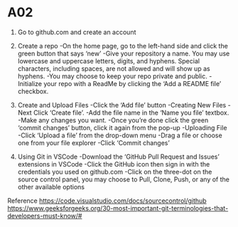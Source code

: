 # A02
 
1. Go to github.com and create an account

2. Create a repo
-On the home page, go to the left-hand side and click the green button that says ‘new’
-Give your repository a name. You may use lowercase and uppercase letters, digits, and hyphens. Special characters, including spaces, are not allowed and will show up as hyphens.
-You may choose to keep your repo private and public.
-Initialize your repo with a ReadMe by clicking the ‘Add a README file’ checkbox.

3. Create and Upload Files
-Click the ‘Add file’ button 
-Creating New Files
  -Next Click ‘Create file’. 
  -Add the file name in the ‘Name you file’ textbox. 
  -Make any changes you want. 
  -Once you’re done click the green ‘commit changes’ button, click it again from the pop-up
-Uploading File
  -Click ‘Upload a file’ from the drop-down menu
  -Drag a file or choose one from your file explorer
  -Click ‘Commit changes’

4. Using Git in VSCode
-Download the ‘GitHub Pull Request and Issues’ extensions in VSCode
-Click the GitHub icon then sign in with the credentials you used on github.com
-Click on the three-dot on the source control panel, you may choose to Pull, Clone, Push, or any of the other available options


Reference
https://code.visualstudio.com/docs/sourcecontrol/github
https://www.geeksforgeeks.org/30-most-important-git-terminologies-that-developers-must-know/#
